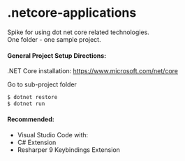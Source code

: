 # .netcore-applications
Spike for using dot net core related technologies.  
One folder - one sample project.

#### General Project Setup Directions:
.NET Core installation: https://www.microsoft.com/net/core

Go to sub-project folder
```bash
$ dotnet restore
$ dotnet run
```

#### Recommended:
* Visual Studio Code with:
 * C# Extension
 * Resharper 9 Keybindings Extension

